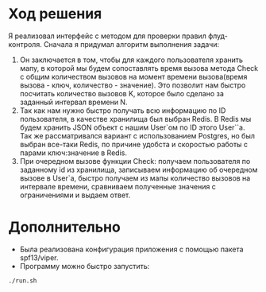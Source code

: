 # Ход решения

Я реализовал интерфейс с методом для проверки правил флуд-контроля. 
Сначала я придумал алгоритм выполнения задачи:
1. Он заключается в том, чтобы для каждого пользователя хранить мапу, в которой мы будем сопоставлять время вызова метода Check с общим количеством вызовов на момент времени вызова(время вызова - ключ, количество - значение). Это позволит нам быстро посчитать количество вызовов K, которое было сделано за заданный интервал времени N. 
2. Так как нам нужно быстро получать всю информацию по ID пользователя, в качестве хранилища был выбран Redis. В Redis мы будем хранить JSON объект с нашим User`ом по ID этого User``a. Так же рассматривался вариант с использованием Postgres, но был выбран все-таки Redis, по причине удобста и скоростью работы с парами ключ:значение в Redis.
3. При очередном вызове функции Check: получаем пользователя по заданному id из хранилища, записываем информацию об очередном вызове в User`a, быстро получаем из мапы количество вызовов на интервале времени, сравниваем полученные значения с ограничениями и выдаем ответ.

# Дополнительно

- Была реализована конфигурация приложения с помощью пакета spf13/viper.
- Программу можно быстро запустить:
```sh
./run.sh
```

